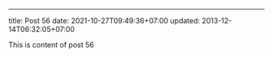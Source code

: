 ---
title: Post 56
date: 2021-10-27T09:49:36+07:00
updated: 2013-12-14T06:32:05+07:00

This is content of post 56